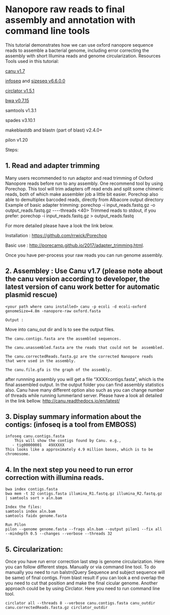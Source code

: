 
# Nanopore raw reads to final assembly and annotation with command line tools


This tutorial demonstrates how we can use oxford nanopore sequence reads to assemble a bacterial genome, including error correcting the assembly with short Illumina reads and genome circularization.
Resources
Tools used in this tutorial:

[canu v1.7](https://canu.readthedocs.io/en/latest/index.html)

[infoseq](http://www.bioinformatics.nl/cgi-bin/emboss/infoseq)  and [sizeseq v6.6.0.0](http://www.bioinformatics.nl/cgi-bin/emboss/sizeseq)

[circlator v1.5.1](http://sanger-pathogens.github.io/circlator/)

[bwa v0.7.15](https://github.com/lh3/bwa) 

samtools v1.3.1

spades v3.10.1

makeblastdb and blastn (part of blast) v2.4.0+

pilon v1.20


Steps:

## 1. Read and adapter trimming

Many users recommended to run adaptor and read trimming of Oxford Nanopore reads before run to any assembly. One recommend tool by using Porechop. This tool will trim adapters off read ends and split some chimeric reads, both of which make assembler job a little bit easier. Porechop also able to demultiplex barcoded reads, directly from Albacore output directory
Example of basic adapter trimming:
porechop -i input_reads.fastq.gz -o output_reads.fastq.gz ----threads <40>
Trimmed reads to stdout, if you prefer:
porechop -i input_reads.fastq.gz > output_reads.fastq

For more detailed please have a look the link below.

Installation : https://github.com/rrwick/Porechop

Basic use : http://porecamp.github.io/2017/adapter_trimming.html. 

Once you have per-process your raw reads you can run genome assembly.

## 2. Assembley : Use Canu v1.7 (please note about the canu version according to developer, the latest version of canu work better for automatic plasmid rescue)

```
<your path where canu installed> canu -p ecoli -d ecoli-oxford genomeSize=4.8m -nanopore-raw oxford.fasta

Output : 

```

Move 	into canu_out dir and ls 	to 	see the output files.
	
	The canu.contigs.fasta are the assembled sequences.
	
	The canu.unassembled.fasta are the reads that could not be 	assembled.
	
	The canu.correctedReads.fasta.gz are the corrected Nanopore reads 	that were used in the assembly.
	
	The canu.file.gfa is the graph of the assembly.
after runnning assembly you will get a file “XXXXcontigs.fasta”, which is the final assembled output. In the output folder you can find assembly statistics also. Canu have many different option also such as you can change number of  threads while running lummerland server. Please have a look all detailed in the link bellow.  http://canu.readthedocs.io/en/latest/


## 3. Display summary information about the contigs: (infoseq is a tool from EMBOSS)

```
infoseq canu.contigs.fasta
	This will show the contigs found by Canu. e.g.,
   - tig00000001   49XXXXX
This looks like a approximately 4.9 million bases, which is to be chromosome.
```

## 4. In the next step you need to run error correction with illumina reads. 
 
```
bwa index contigs.fasta 
bwa mem -t 32 contigs.fasta illumina_R1.fastq.gz illumina_R2.fastq.gz | samtools sort > aln.bam

Index the files:
samtools index aln.bam 
samtools faidx genome.fasta

Run Pilon
pilon --genome genome.fasta --frags aln.bam --output pilon1 --fix all --mindepth 0.5 --changes --verbose --threads 32

```


## 5. Circularization:

Once you have run error correction last step is genome circularization. Here you can follow different steps. Manually or via command line tool. To do manually you need to run balstn(Query Sequence and subject sequence will be same) of final contigs. From blast result if you can look a end overlap the you need to cut that position and make the final cicular genome. Another approach could be by using Circlator. Here you need to run command line tool. 

```circlator all --threads 8 --verbose canu.contigs.fasta canu_outdir canu.correctedReads.fasta.gz circlator_outdir ```



